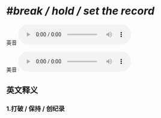 # ***\#break / hold / set the record*** 
英音
<audio src="./media/break   hold   set the record1_AAC.aac" controls="controls"></audio>

美音
<audio src="./media/break   hold   set the record2_AAC.aac" controls="controls"></audio>



  

英文释义
---
### 1.**打破 / 保持 / 创纪录**  



